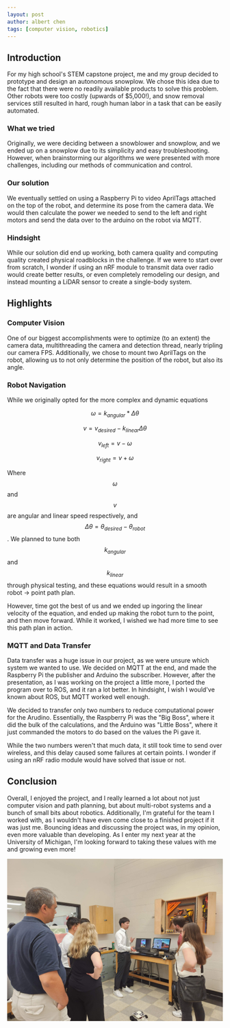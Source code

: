 ```yaml
---
layout: post
author: albert chen
tags: [computer vision, robotics]
---
```


## Introduction

For my high school's STEM capstone project, me and my group decided to prototype and design an autonomous snowplow. We chose this idea due to the fact that there were no readily available products  to solve this problem. Other robots were too costly (upwards of $5,000!), and snow removal services still resulted in hard, rough human labor in a task that can be easily automated.

### What we tried

Originally, we were deciding between a snowblower and snowplow, and we ended up on a snowplow due to its simplicity and easy troubleshooting. However, when brainstorming our algorithms we were presented with more challenges, including our methods of communication and control. 

### Our solution
We eventually settled on using a Raspberry Pi to video AprilTags attached on the top of the robot, and determine its pose from the camera data. We would then calculate the power we needed to send to the left and right motors and send the data over to the arduino on the robot via MQTT.

### Hindsight
While our solution did end up working, both camera quality and computing quality created physical roadblocks in the challenge. If we were to start over from scratch, I wonder if using an nRF module to transmit data over radio would create better results, or even completely remodeling our design, and instead mounting a LiDAR sensor to create a single-body system.

## Highlights


### Computer Vision
One of our biggest accomplishments were to optimize (to an extent) the camera data, multithreading the camera and detection thread, nearly tripling our camera FPS. Additionally, we chose to mount two AprilTags on the robot, allowing us to not only determine the position of the robot, but also its angle.

### Robot Navigation
While we originally opted for the more complex and dynamic equations

$$ \omega = k_{angular} * \Delta\theta $$ 

$$ v = v_{desired} - k_{linear}\Delta\theta$$

$$ v_{left} = v - \omega $$

$$ v_{right} = v + \omega $$

Where $$\omega$$ and $$v$$ are angular and linear speed respectively, and $$\Delta\theta = \theta_{desired} - \theta_{robot}$$. We planned to tune both $$k_{angular}$$ and $$k_{linear}$$ through physical testing, and these equations would result in a smooth robot → point path plan.

However, time got the best of us and we ended up ingoring the linear velocity of the equation, and ended up making the robot turn to the point, and then move forward. While it worked, I wished we had more time to see this path plan in action.

### MQTT and Data Transfer
Data transfer was a huge issue in our project, as we were unsure which system we wanted to use. We decided on MQTT at the end, and made the Raspberry Pi the publisher and Arduino the subscriber. However, after the presentation, as I was working on the project a little more, I ported the program over to ROS, and it ran a lot better. In hindsight, I wish I would've known about ROS, but MQTT worked well enough.

We decided to transfer only two numbers to reduce computational power for the Arudino. Essentially, the Raspberry Pi was the "Big Boss", where it did the bulk of the calculations, and the Arduino was "Little Boss", where it just commanded the motors to do based on the values the Pi gave it.

While the two numbers weren't that much data, it still took time to send over wireless, and this delay caused some failures at certain points. I wonder if using an nRF radio module would have solved that issue or not.

## Conclusion

Overall, I enjoyed the project, and I really learned a lot about not just computer vision and path planning, but about multi-robot systems and a bunch of small bits about robotics. Additionally, I'm grateful for the team I worked with, as I wouldn't have even come close to a finished project if it was just me. Bouncing ideas and discussing the project was, in my opinion, even more valuable than developing. As I enter my next year at the University of Michigan, I'm looking forward to taking these values with me and growing even more!

![presentation picture](assets/images/snow-plow-images/presentation.jpg)
